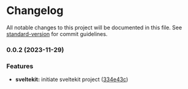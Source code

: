 # Changelog

All notable changes to this project will be documented in this file. See [standard-version](https://github.com/conventional-changelog/standard-version) for commit guidelines.

### 0.0.2 (2023-11-29)


### Features

* **sveltekit:** initiate sveltekit project ([334e43c](https://github.com/bobthered/meadlogger.com/commit/334e43cac9a763eabd76c57469f424c39f8f5cfe))

